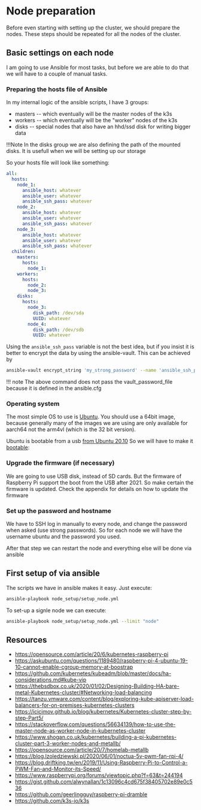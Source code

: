 # Node preparation

Before even starting with setting up the cluster, we should prepare the 
nodes. These steps should be repeated for all the nodes of the cluster.

## Basic settings on each node

I am going to use Ansible for most tasks, but before we are able to do that we 
will have to a couple of manual tasks.

### Preparing the hosts file of Ansible

In my internal logic of the ansible scripts, I have 3 groups:

* masters -- which eventually will be the master nodes of the k3s
* workers -- which eventually will be the "worker" nodes of the k3s
* disks -- special nodes that also have an hhd/ssd disk for writing bigger data

!!!Note
      In the disks group we are also defining the path of the mounted disks.
      It is usefull when we will be setting up our storage

So your hosts file will look like something:

```yaml
all:
  hosts:
    node_1:
      ansible_host: whatever
      ansible_user: whatever
      ansible_ssh_pass: whatever
    node_2:
      ansible_host: whatever
      ansible_user: whatever
      ansible_ssh_pass: whatever
    node_3:
      ansible_host: whatever
      ansible_user: whatever
      ansible_ssh_pass: whatever
  children:
    masters:
      hosts:
        node_1:
    workers:
      hosts:
        node_2:
        node_3:
    disks:
      hosts:
        node_3:
          disk_path: /dev/sda
          UUID: whatever
        node_4:
          disk_path: /dev/sdb
          UUID: whatever
```

Using the ```ansible_ssh_pass``` variable is not the best idea, but if you insist
it is better to encrypt the data by using the ansible-vault. This can be achieved by

```bash
ansible-vault encrypt_string 'my_strong_password' --name 'ansible_ssh_pass' 
```

!!! note
    The above command does not pass the vault_password_file because it is 
    defined in the ansible.cfg

### Operating system 

The most simple OS to use is [Ubuntu](https://ubuntu.com/download/raspberry-pi). 
You should use a 64bit image, because generally many of the images we are using are 
only available for aarch64 not the arm4vl (which is the 32 bit version).

Ubuntu is bootable from a usb [from Ubuntu 20.10](https://forums.raspberrypi.com/viewtopic.php?t=295609)
So we will have to make it [bootable](https://forums.raspberrypi.com/viewtopic.php?f=131&t=278791):

### Upgrade the firmware (if necessary)

We are going to use USB disk, instead of SD cards. But the firmware of Raspberry Pi
support the boot from the USB after 2021. So make certain the firmware is updated.
Check the appendix for details on how to update the firmware

### Set up the password and hostname

We have to SSH log in manually to every node, and change the password when asked (use 
strong passwords). So for each node we will have the username ubuntu and the password
you used.

After that step we can restart the node and everything else will be done via ansible

## First setup of via ansible 

The scripts we have in ansible makes it easy. Just execute:

```bash
ansible-playbook node_setup/setup_node.yml
```

To set-up a signle node we can execute:

```bash
ansible-playbook node_setup/setup_node.yml --limit "node"
```

## Resources

* https://opensource.com/article/20/6/kubernetes-raspberry-pi
* https://askubuntu.com/questions/1189480/raspberry-pi-4-ubuntu-19-10-cannot-enable-cgroup-memory-at-boostrap
* https://github.com/kubernetes/kubeadm/blob/master/docs/ha-considerations.md#kube-vip
* https://thebsdbox.co.uk/2020/01/02/Designing-Building-HA-bare-metal-Kubernetes-cluster/#Networking-load-balancing
* https://tanzu.vmware.com/content/blog/exploring-kube-apiserver-load-balancers-for-on-premises-kubernetes-clusters
* https://icicimov.github.io/blog/kubernetes/Kubernetes-cluster-step-by-step-Part5/
* https://stackoverflow.com/questions/56634139/how-to-use-the-master-node-as-worker-node-in-kubernetes-cluster
* https://www.shogan.co.uk/kubernetes/building-a-pi-kubernetes-cluster-part-3-worker-nodes-and-metallb/
* https://opensource.com/article/20/7/homelab-metallb
* https://blog.lzoledziewski.pl/2020/06/01/noctua-5v-pwm-fan-rpi-4/
* https://blog.driftking.tw/en/2019/11/Using-Raspberry-Pi-to-Control-a-PWM-Fan-and-Monitor-its-Speed/
* https://www.raspberrypi.org/forums/viewtopic.php?f=63&t=244194
* https://gist.github.com/alwynallan/1c13096c4cd675f38405702e89e0c536
* https://github.com/geerlingguy/raspberry-pi-dramble
* https://github.com/k3s-io/k3s



